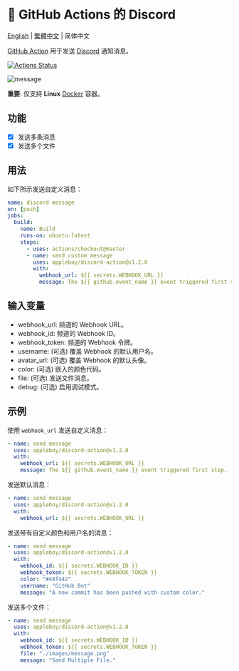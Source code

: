 # 🚀 GitHub Actions 的 Discord

[English](./README.md) | [繁體中文](./README.zh-tw.md) | 简体中文

[GitHub Action](https://developer.github.com/actions/) 用于发送 [Discord](https://discordapp.com/) 通知消息。

[![Actions Status](https://github.com/appleboy/discord-action/workflows/discord%20message/badge.svg)](https://github.com/appleboy/discord-action/actions)

![message](./images/message.png)

**重要**: 仅支持 **Linux** [Docker](https://www.docker.com/) 容器。

## 功能

- [x] 发送多条消息
- [x] 发送多个文件

## 用法

如下所示发送自定义消息：

```yaml
name: discord message
on: [push]
jobs:
  build:
    name: Build
    runs-on: ubuntu-latest
    steps:
      - uses: actions/checkout@master
      - name: send custom message
        uses: appleboy/discord-action@v1.2.0
        with:
          webhook_url: ${{ secrets.WEBHOOK_URL }}
          message: The ${{ github.event_name }} event triggered first step.
```

## 输入变量

- webhook_url: 频道的 Webhook URL。
- webhook_id: 频道的 Webhook ID。
- webhook_token: 频道的 Webhook 令牌。
- username: (可选) 覆盖 Webhook 的默认用户名。
- avatar_url: (可选) 覆盖 Webhook 的默认头像。
- color: (可选) 嵌入的颜色代码。
- file: (可选) 发送文件消息。
- debug: (可选) 启用调试模式。

## 示例

使用 `webhook_url` 发送自定义消息：

```yaml
- name: send message
  uses: appleboy/discord-action@v1.2.0
  with:
    webhook_url: ${{ secrets.WEBHOOK_URL }}
    message: The ${{ github.event_name }} event triggered first step.
```

发送默认消息：

```yaml
- name: send message
  uses: appleboy/discord-action@v1.2.0
  with:
    webhook_url: ${{ secrets.WEBHOOK_URL }}
```

发送带有自定义颜色和用户名的消息：

```yaml
- name: send message
  uses: appleboy/discord-action@v1.2.0
  with:
    webhook_id: ${{ secrets.WEBHOOK_ID }}
    webhook_token: ${{ secrets.WEBHOOK_TOKEN }}
    color: "#48f442"
    username: "GitHub Bot"
    message: "A new commit has been pushed with custom color."
```

发送多个文件：

```yaml
- name: send message
  uses: appleboy/discord-action@v1.2.0
  with:
    webhook_id: ${{ secrets.WEBHOOK_ID }}
    webhook_token: ${{ secrets.WEBHOOK_TOKEN }}
    file: "./images/message.png"
    message: "Send Multiple File."
```

